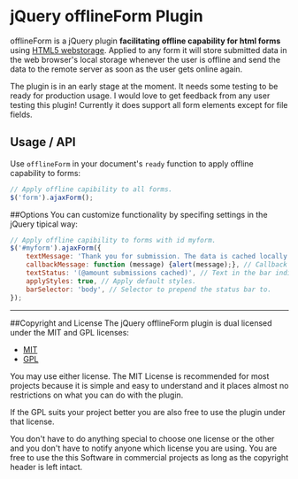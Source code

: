 # jQuery offlineForm Plugin

offlineForm is a jQuery plugin **facilitating offline capability for html forms** using [HTML5 webstorage](http://dev.w3.org/html5/webstorage/). Applied to any form it will store submitted data in the web browser's local storage whenever the user is offline and send the data to the remote server as soon as the user gets online again.

The plugin is in an early stage at the moment. It needs some testing to be ready for production usage. I would love to get feedback from any user testing this plugin! Currently it does support all form elements except for file fields.

## Usage / API
Use `offlineForm` in your document's `ready` function to apply offline capability to forms:
````javascript
// Apply offline capibility to all forms.
$('form').ajaxForm();
````
##Options
You can customize functionality by specifing settings in the jQuery tipical way:
````javascript
// Apply offline capibility to forms with id myform.
$('#myform').ajaxForm({
    textMessage: 'Thank you for submission. The data is cached locally and will be send as soon as you visit this page with internet connectivity.',
    callbackMessage: function (message) {alert(message);}, // Callback after offline form submission.
    textStatus: '(@amount submissions cached)', // Text in the bar indicating how many submissions are cached.
    applyStyles: true, // Apply default styles.
    barSelector: 'body', // Selector to prepend the status bar to.
});
````

---

##Copyright and License
The jQuery offlineForm plugin is dual licensed under the MIT and GPL licenses:

* [MIT](http://malsup.github.com/mit-license.txt)
* [GPL](http://malsup.github.com/gpl-license-v2.txt)

You may use either license.  The MIT License is recommended for most projects because it is simple and easy to understand and it places almost no restrictions on what you can do with the plugin.

If the GPL suits your project better you are also free to use the plugin under that license.

You don't have to do anything special to choose one license or the other and you don't have to notify anyone which license you are using. You are free to use the this Software in commercial projects as long as the copyright header is left intact.
